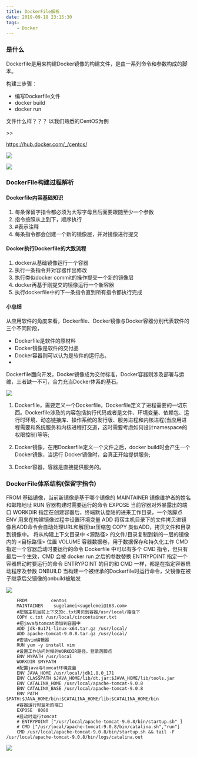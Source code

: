 ```yaml
---
title: DockerFile解析
date: 2019-09-18 23:15:30  
tags: 
    - Docker
---
```


### 是什么 ###

Dockerfile是用来构建Docker镜像的构建文件，是由一系列命令和参数构成的脚本。

构建三步骤：

- 编写Dockerfile文件
- docker build
- docker run

文件什么样？？？
以我们熟悉的CentOS为例 

<!--more-->>>
https://hub.docker.com/_/centos/

![](/image/Docker/docker-hub01.png)

![](/image/Docker/docker-hub02.png)


### DockerFile构建过程解析 ###

#### Dockerfile内容基础知识 ####

1. 每条保留字指令都必须为大写字母且后面要跟随至少一个参数
1. 指令按照从上到下，顺序执行
1. #表示注释
1. 每条指令都会创建一个新的镜像层，并对镜像进行提交


#### Docker执行Dockerfile的大致流程 ####

1. docker从基础镜像运行一个容器
1. 执行一条指令并对容器作出修改
1. 执行类似docker commit的操作提交一个新的镜像层
1. docker再基于刚提交的镜像运行一个新容器
1. 执行dockerfile中的下一条指令直到所有指令都执行完成

#### 小总结 ####


 
从应用软件的角度来看，Dockerfile、Docker镜像与Docker容器分别代表软件的三个不同阶段，

- Dockerfile是软件的原材料
- Docker镜像是软件的交付品
- Docker容器则可以认为是软件的运行态。
- 
Dockerfile面向开发，Docker镜像成为交付标准，Docker容器则涉及部署与运维，三者缺一不可，合力充当Docker体系的基石。

![](/image/Docker/docker-file.png)

1. Dockerfile，需要定义一个Dockerfile，Dockerfile定义了进程需要的一切东西。Dockerfile涉及的内容包括执行代码或者是文件、环境变量、依赖包、运行时环境、动态链接库、操作系统的发行版、服务进程和内核进程(当应用进程需要和系统服务和内核进程打交道，这时需要考虑如何设计namespace的权限控制)等等;
 
2. Docker镜像，在用Dockerfile定义一个文件之后，docker build时会产生一个Docker镜像，当运行 Docker镜像时，会真正开始提供服务;
 
3. Docker容器，容器是直接提供服务的。


### DockerFile体系结构(保留字指令) ###

FROM    	基础镜像，当前新镜像是基于哪个镜像的
MAINTAINER 	镜像维护者的姓名和邮箱地址
RUN  		容器构建时需要运行的命令
EXPOSE  	当前容器对外暴露出的端口
WORKDIR  	指定在创建容器后，终端默认登陆的进来工作目录，一个落脚点
ENV  		用来在构建镜像过程中设置环境变量
ADD  		将宿主机目录下的文件拷贝进镜像且ADD命令会自动处理URL和解压tar压缩包
COPY  		类似ADD，拷贝文件和目录到镜像中。 将从构建上下文目录中 <源路径> 的文件/目录复制到新的一层的镜像内的 <目标路径> 位置
VOLUME  	容器数据卷，用于数据保存和持久化工作
CMD			指定一个容器启动时要运行的命令 Dockerfile 中可以有多个 CMD 指令，但只有最后一个生效，CMD 会被 docker run 之后的参数替换
ENTRYPOINT 	指定一个容器启动时要运行的命令 ENTRYPOINT 的目的和 CMD 一样，都是在指定容器启动程序及参数
ONBUILD 	当构建一个被继承的Dockerfile时运行命令，父镜像在被子继承后父镜像的onbuild被触发

![](/image/Docker/docker-file01.png)



 
		FROM         centos
		MAINTAINER    sugelamei<sugelemei@163.com>
		#把宿主机当前上下文的c.txt拷贝到容器/usr/local/路径下
		COPY c.txt /usr/local/cincontainer.txt
		#把java与tomcat添加到容器中
		ADD jdk-8u171-linux-x64.tar.gz /usr/local/
		ADD apache-tomcat-9.0.8.tar.gz /usr/local/
		#安装vim编辑器
		RUN yum -y install vim
		#设置工作访问时候的WORKDIR路径，登录落脚点
		ENV MYPATH /usr/local
		WORKDIR $MYPATH
		#配置java与tomcat环境变量
		ENV JAVA_HOME /usr/local/jdk1.8.0_171
		ENV CLASSPATH $JAVA_HOME/lib/dt.jar:$JAVA_HOME/lib/tools.jar
		ENV CATALINA_HOME /usr/local/apache-tomcat-9.0.8
		ENV CATALINA_BASE /usr/local/apache-tomcat-9.0.8
		ENV PATH $PATH:$JAVA_HOME/bin:$CATALINA_HOME/lib:$CATALINA_HOME/bin
		#容器运行时监听的端口
		EXPOSE  8080
		#启动时运行tomcat
		# ENTRYPOINT ["/usr/local/apache-tomcat-9.0.8/bin/startup.sh" ]
		# CMD ["/usr/local/apache-tomcat-9.0.8/bin/catalina.sh","run"]
		CMD /usr/local/apache-tomcat-9.0.8/bin/startup.sh && tail -F /usr/local/apache-tomcat-9.0.8/bin/logs/catalina.out
 


![](/image/Docker/docker-file02.png)



 
 




